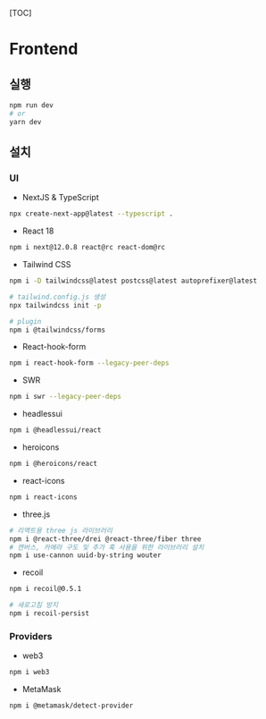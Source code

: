 [TOC]

# Frontend

## 실행

```bash
npm run dev
# or
yarn dev
```



## 설치

### UI

- NextJS & TypeScript

```bash
npx create-next-app@latest --typescript .
```

- React 18

```bash
npm i next@12.0.8 react@rc react-dom@rc
```

- Tailwind CSS

```bash
npm i -D tailwindcss@latest postcss@latest autoprefixer@latest

# tailwind.config.js 생성
npx tailwindcss init -p

# plugin
npm i @tailwindcss/forms
```

- React-hook-form

```bash
npm i react-hook-form --legacy-peer-deps
```

- SWR

```bash
npm i swr --legacy-peer-deps
```

- headlessui

```bash
npm i @headlessui/react
```

- heroicons

```bash
npm i @heroicons/react
```

- react-icons

```bash
npm i react-icons
```

- three.js

```bash
# 리액트용 three js 라이브러리 
npm i @react-three/drei @react-three/fiber three 
# 캔버스, 카메라 구도 및 추가 훅 사용을 위한 라이브러리 설치 
npm i use-cannon uuid-by-string wouter
```

- recoil

```bash
npm i recoil@0.5.1

# 새로고침 방지
npm i recoil-persist
```



### Providers

- web3

```bash
npm i web3
```

- MetaMask

```bash
npm i @metamask/detect-provider
```
